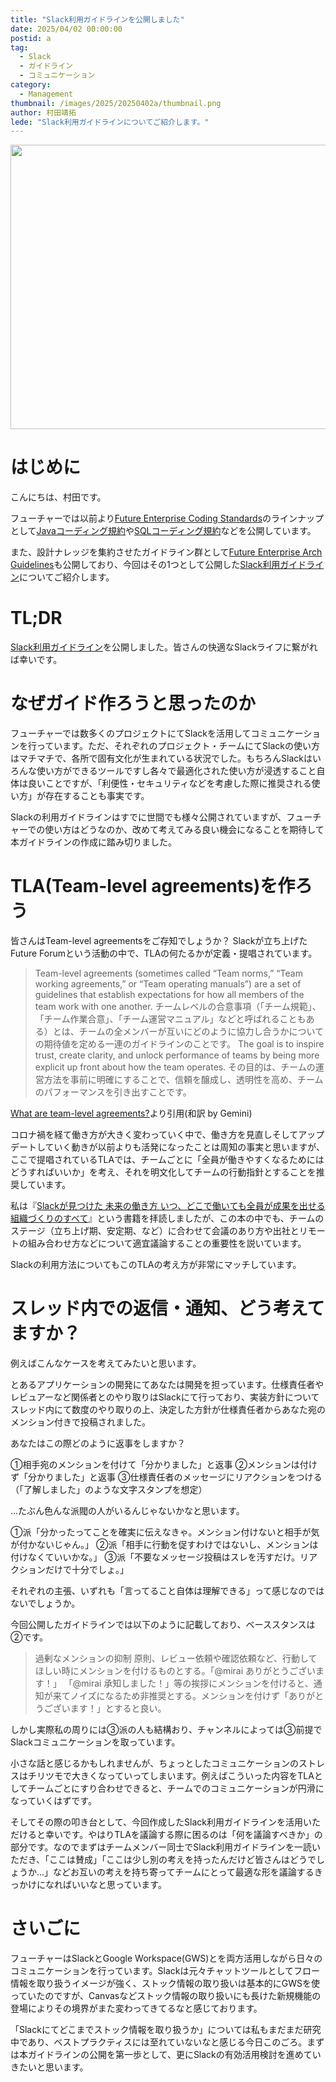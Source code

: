 ```yaml
---
title: "Slack利用ガイドラインを公開しました"
date: 2025/04/02 00:00:00
postid: a
tag:
  - Slack
  - ガイドライン
  - コミュニケーション
category:
  - Management
thumbnail: /images/2025/20250402a/thumbnail.png
author: 村田靖拓
lede: "Slack利用ガイドラインについてご紹介します。"
---
```


<a href="https://future-architect.github.io/arch-guidelines/documents/forSlack/slack_usage_guidelines.html"><img src="/images/2025/20250402a/top.png" alt="" width="800" height="455"></a>

# はじめに

こんにちは、村田です。

フューチャーでは以前より[Future Enterprise Coding Standards](/coding-standards/)のラインナップとして[Javaコーディング規約](/coding-standards/documents/forJava/)や[SQLコーディング規約](/coding-standards/documents/forSQL/)などを公開しています。

また、設計ナレッジを集約させたガイドライン群として[Future Enterprise Arch Guidelines](/arch-guidelines/)も公開しており、今回はその1つとして公開した[Slack利用ガイドライン](/documents/forSlack/slack_usage_guidelines.html)についてご紹介します。

# TL;DR

[Slack利用ガイドライン](https://future-architect.github.io/arch-guidelines/documents/forSlack/slack_usage_guidelines.html)を公開しました。皆さんの快適なSlackライフに繋がれば幸いです。

# なぜガイド作ろうと思ったのか

フューチャーでは数多くのプロジェクトにてSlackを活用してコミュニケーションを行っています。ただ、それぞれのプロジェクト・チームにてSlackの使い方はマチマチで、各所で固有文化が生まれている状況でした。もちろんSlackはいろんな使い方ができるツールですし各々で最適化された使い方が浸透すること自体は良いことですが、「利便性・セキュリティなどを考慮した際に推奨される使い方」が存在することも事実です。

Slackの利用ガイドラインはすでに世間でも様々公開されていますが、フューチャーでの使い方はどうなのか、改めて考えてみる良い機会になることを期待して本ガイドラインの作成に踏み切りました。

# TLA(Team-level agreements)を作ろう

皆さんはTeam-level agreementsをご存知でしょうか？
Slackが立ち上げたFuture Forumという活動の中で、TLAの何たるかが定義・提唱されています。

> Team-level agreements (sometimes called “Team norms,” “Team working agreements,” or “Team operating manuals”) are a set of guidelines that establish expectations for how all members of the team work with one another.
チームレベルの合意事項（「チーム規範」、「チーム作業合意」、「チーム運営マニュアル」などと呼ばれることもある）とは、チームの全メンバーが互いにどのように協力し合うかについての期待値を定める一連のガイドラインのことです。
>The goal is to inspire trust, create clarity, and unlock performance of teams by being more explicit up front about how the team operates.
その目的は、チームの運営方法を事前に明確にすることで、信頼を醸成し、透明性を高め、チームのパフォーマンスを引き出すことです。

[What are team-level agreements?](https://futureforum.com/2022/06/23/team-level-agreements/)より引用(和訳 by Gemini)

コロナ禍を経て働き方が大きく変わっていく中で、働き方を見直しそしてアップデートしていく動きが以前よりも活発になったことは周知の事実と思いますが、ここで提唱されているTLAでは、チームごとに「全員が働きやすくなるためにはどうすればいいか」を考え、それを明文化してチームの行動指針とすることを推奨しています。

私は『[Slackが見つけた 未来の働き方 いつ、どこで働いても全員が成果を出せる組織づくりのすべて](https://www.amazon.co.jp/Slack%E3%81%8C%E8%A6%8B%E3%81%A4%E3%81%91%E3%81%9F-%E6%9C%AA%E6%9D%A5%E3%81%AE%E5%83%8D%E3%81%8D%E6%96%B9-%E3%81%84%E3%81%A4%E3%80%81%E3%81%A9%E3%81%93%E3%81%A7%E5%83%8D%E3%81%84%E3%81%A6%E3%82%82%E5%85%A8%E5%93%A1%E3%81%8C%E6%88%90%E6%9E%9C%E3%82%92%E5%87%BA%E3%81%9B%E3%82%8B%E7%B5%84%E7%B9%94%E3%81%A5%E3%81%8F%E3%82%8A%E3%81%AE%E3%81%99%E3%81%B9%E3%81%A6-%E3%83%96%E3%83%A9%E3%82%A4%E3%82%A2%E3%83%B3%E3%83%BB%E3%82%A8%E3%83%AA%E3%82%AA%E3%83%83%E3%83%88/dp/4798177431)』という書籍を拝読しましたが、この本の中でも、チームのステージ（立ち上げ期、安定期、など）に合わせて会議のあり方や出社とリモートの組み合わせ方などについて適宜議論することの重要性を説いています。

Slackの利用方法についてもこのTLAの考え方が非常にマッチしています。

# スレッド内での返信・通知、どう考えてますか？

例えばこんなケースを考えてみたいと思います。

とあるアプリケーションの開発にてあなたは開発を担っています。仕様責任者やレビュアーなど関係者とのやり取りはSlackにて行っており、実装方針についてスレッド内にて数度のやり取りの上、決定した方針が仕様責任者からあなた宛のメンション付きで投稿されました。

あなたはこの際どのように返事をしますか？

①相手宛のメンションを付けて「分かりました」と返事
②メンションは付けず「分かりました」と返事
③仕様責任者のメッセージにリアクションをつける（「了解しました」のような文字スタンプを想定）

...たぶん色んな派閥の人がいるんじゃないかなと思います。

①派「分かったってことを確実に伝えなきゃ。メンション付けないと相手が気が付かないじゃん。」
②派「相手に行動を促すわけではないし、メンションは付けなくていいかな。」
③派「不要なメッセージ投稿はスレを汚すだけ。リアクションだけで十分でしょ。」

それぞれの主張、いずれも「言ってること自体は理解できる」って感じなのではないでしょうか。

今回公開したガイドラインでは以下のように記載しており、ベーススタンスは②です。

>過剰なメンションの抑制
原則、レビュー依頼や確認依頼など、行動してほしい時にメンションを付けるものとする。「@mirai ありがとうございます！」 「@mirai 承知しました！」等の挨拶にメンションを付けると、通知が来てノイズになるため非推奨とする。メンションを付けず「ありがとうございます！」とすると良い。

しかし実際私の周りには③派の人も結構おり、チャンネルによっては③前提でSlackコミュニケーションを取っています。

小さな話と感じるかもしれませんが、ちょっとしたコミュニケーションのストレスはチリツモで大きくなっていってしまいます。例えばこういった内容をTLAとしてチームごとにすり合わせできると、チームでのコミュニケーションが円滑になっていくはずです。

そしてその際の叩き台として、今回作成したSlack利用ガイドラインを活用いただけると幸いです。やはりTLAを議論する際に困るのは「何を議論すべきか」の部分です。なのでまずはチームメンバー同士でSlack利用ガイドラインを一読いただき、「ここは賛成」「ここは少し別の考えを持ったんだけど皆さんはどうでしょうか...」などお互いの考えを持ち寄ってチームにとって最適な形を議論するきっかけになればいいなと思っています。

# さいごに

フューチャーはSlackとGoogle Workspace(GWS)とを両方活用しながら日々のコミュニケーションを行っています。Slackは元々チャットツールとしてフロー情報を取り扱うイメージが強く、ストック情報の取り扱いは基本的にGWSを使っていたのですが、Canvasなどストック情報の取り扱いにも長けた新規機能の登場によりその境界がまた変わってきてるなと感じております。

「Slackにてどこまでストック情報を取り扱うか」については私もまだまだ研究中であり、ベストプラクティスには至れていないなと感じる今日このごろ。まずは本ガイドラインの公開を第一歩として、更にSlackの有効活用検討を進めていきたいと思います。
